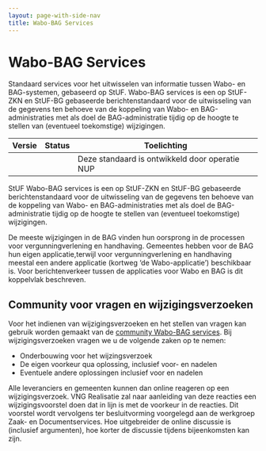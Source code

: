 ```yaml
---
layout: page-with-side-nav
title: Wabo-BAG Services
---
```

# Wabo-BAG Services

Standaard services voor het uitwisselen van informatie tussen Wabo- en BAG-systemen, gebaseerd op StUF. Wabo-BAG services is een op StUF-ZKN en StUF-BG gebaseerde berichtenstandaard voor de uitwisseling van de gegevens ten behoeve van de koppeling van Wabo- en BAG-administraties met als doel de BAG-administratie tijdig op de hoogte te stellen van (eventueel toekomstige) wijzigingen.

| Versie | Status | Toelichting |
| --- | --- | --- |
|   |   | Deze standaard is ontwikkeld door operatie NUP |

StUF Wabo-BAG services is een op StUF-ZKN en StUF-BG gebaseerde berichtenstandaard voor de uitwisseling van de gegevens ten behoeve van de koppeling van Wabo- en BAG-administraties met als doel de BAG-administratie tijdig op de hoogte te stellen van (eventueel toekomstige) wijzigingen.

De meeste wijzigingen in de BAG vinden hun oorsprong in de processen voor vergunningverlening en handhaving. Gemeentes hebben voor de BAG hun eigen applicatie,terwijl voor vergunningverlening en handhaving meestal een andere applicatie (kortweg ‘de Wabo-applicatie’) beschikbaar is. Voor berichtenverkeer tussen de applicaties voor Wabo en BAG is dit koppelvlak beschreven.

## Community voor vragen en wijzigingsverzoeken
Voor het indienen van wijzigingsverzoeken en het stellen van vragen kan gebruik worden gemaakt van de [community Wabo-BAG services](https://github.com/VNG-Realisatie/StUF-Standaarden/labels/Koppelvlak%20-%20Wabo-BAG). Bij wijzigingsverzoeken vragen we u de volgende zaken op te nemen:

* Onderbouwing voor het wijzingsverzoek
* De eigen voorkeur qua oplossing, inclusief voor- en nadelen
* Eventuele andere oplossingen inclusief voor en nadelen

Alle leveranciers en gemeenten kunnen dan online reageren op een wijzigingsverzoek. VNG Realisatie zal naar aanleiding van deze reacties een wijzigingsvoorstel doen dat in lijn is met de voorkeur in de reacties. Dit voorstel wordt vervolgens ter besluitvorming voorgelegd aan de werkgroep Zaak- en Documentservices. Hoe uitgebreider de online discussie is (inclusief argumenten), hoe korter de discussie tijdens bijeenkomsten kan zijn.
